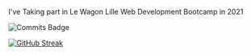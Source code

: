 I've Taking part in Le Wagon Lille Web Development Bootcamp in 2021

![Commits Badge](https://badges.pufler.dev/commits/monthly/rztprog)

[![GitHub Streak](https://github-readme-streak-stats.herokuapp.com?user=rztprog&theme=holi-theme)](https://git.io/streak-stats) 
